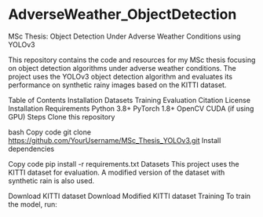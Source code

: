# AdverseWeather_ObjectDetection
MSc Thesis: Object Detection Under Adverse Weather Conditions using YOLOv3

This repository contains the code and resources for my MSc thesis focusing on object detection algorithms under adverse weather conditions. The project uses the YOLOv3 object detection algorithm and evaluates its performance on synthetic rainy images based on the KITTI dataset.

Table of Contents
Installation
Datasets
Training
Evaluation
Citation
License
Installation
Requirements
Python 3.8+
PyTorch 1.8+
OpenCV
CUDA (if using GPU)
Steps
Clone this repository

bash
Copy code
git clone https://github.com/YourUsername/MSc_Thesis_YOLOv3.git
Install dependencies

Copy code
pip install -r requirements.txt
Datasets
This project uses the KITTI dataset for evaluation. A modified version of the dataset with synthetic rain is also used.

Download KITTI dataset
Download Modified KITTI dataset
Training
To train the model, run:








